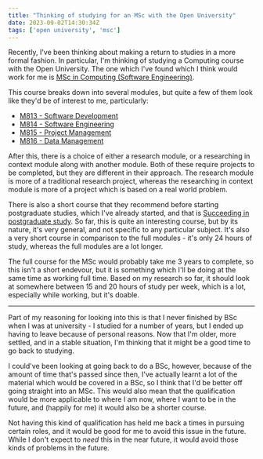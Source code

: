 ```yaml
---
title: "Thinking of studying for an MSc with the Open University"
date: 2023-09-02T14:30:34Z
tags: ['open university', 'msc']
---
```


Recently, I've been thinking about making a return to studies in a more formal fashion. In particular, I'm thinking of studying a Computing course with the Open University. The one which I've found which I think would work for me is [MSc in Computing (Software Engineering)](https://www.open.ac.uk/postgraduate/qualifications/f66#MSc%20in%20Computing%20(Software%20Engineering)).

This course breaks down into several modules, but quite a few of them look like they'd be of interest to me, particularly:

- [M813 - Software Development](https://www.open.ac.uk/postgraduate/modules/m813)
- [M814 - Software Engineering](https://www.open.ac.uk/postgraduate/modules/m814)
- [M815 - Project Management](https://www.open.ac.uk/postgraduate/modules/m815)
- [M816 - Data Management](https://www.open.ac.uk/postgraduate/modules/m816)

After this, there is a choice of either a research module, or a researching in context module along with another module. Both of these require projects to be completed, but they are different in their approach. The research module is more of a traditional research project, whereas the researching in context module is more of a project which is based on a real world problem.

There is also a short course that they recommend before starting postgraduate studies, which I've already started, and that is [Succeeding in postgraduate study](https://www.open.edu/openlearn/education-development/succeeding-postgraduate-study/content-section-overview). So far, this is quite an interesting course, but by its nature, it's very general, and not specific to any particular subject. It's also a very short course in comparison to the full modules - it's only 24 hours of study, whereas the full modules are a lot longer.

The full course for the MSc would probably take me 3 years to complete, so this isn't a short endevour, but it is something which I'll be doing at the same time as working full time. Based on my research so far, it should look at somewhere between 15 and 20 hours of study per week, which is a lot, especially while working, but it's doable.

---

Part of my reasoning for looking into this is that I never finished by BSc when I was at university - I studied for a number of years, but I ended up having to leave because of personal reasons. Now that I'm older, more settled, and in a stable situation, I'm thinking that it might be a good time to go back to studying.

I could've been looking at going back to do a BSc, however, because of the amount of time that's passed since then, I've actually learnt a lot of the material which would be covered in a BSc, so I think that I'd be better off going straight into an MSc. This would also mean that the qualification would be more applicable to where I am now, where I want to be in the future, and (happily for me) it would also be a shorter course.

Not having this kind of qualification has held me back a times in pursuing certain roles, and it would be good for me to avoid this issue in the future. While I don't expect to *need* this in the near future, it would avoid those kinds of problems in the future.
